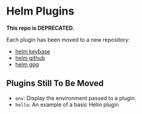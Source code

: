 # Helm Plugins

**This repo is DEPRECATED.**

Each plugin has been moved to a new repository:

- [helm keybase](https://github.com/technosophos/helm-keybase)
- [helm github](https://github.com/technosophos/helm-github)
- [helm gpg](https://github.com/technosophos/helm-gpg)


## Plugins Still To Be Moved

- `env`: Display the environment passed to a plugin.
- `hello`: An example of a basic Helm plugin
